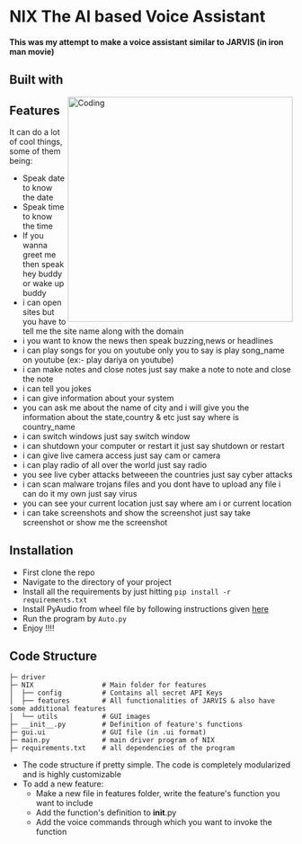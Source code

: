 # NIX The AI based Voice Assistant

#### This was my attempt to make a voice assistant similar to JARVIS (in iron man movie)

## Built with

<img align="right" alt="Coding" width="400" src="https://cdn.activestate.com/wp-content/uploads/2021/12/python-coding-mistakes.jpg">



## Features
It can do a lot of cool things, some of them being:

- Speak date to know the date
- Speak time to know the time
- If you wanna greet me then speak hey buddy or wake up buddy
- i can open sites but you have to tell me the site name along with the domain
- i you want to know the news then speak buzzing,news or headlines
- i can play songs for you on youtube only you to say is play song_name on youtube (ex:- play dariya on youtube)
- i can make notes and close notes just say make a note to note and close the note 
- i can tell you jokes
- i can give information about your system
- you can ask me about the name of city and i will give you the information about the state,country & etc just say where is country_name
- i can switch windows just say switch window
- i can shutdown your computer or restart it just say shutdown or restart
- i can give live camera access just say cam or camera
- i can play radio of all over the world just say radio
- you see live cyber attacks betweeen the countries just say cyber attacks
- i can scan malware trojans files and you dont have to upload any file i can do it my own just say virus
- you can see your current location just say where am i or current location
- i can take screenshots and show the screenshot just say take screenshot or show me the screenshot
    

## Installation

- First clone the repo
- Navigate to the directory of your project
- Install all the requirements by just hitting ``` pip install -r requirements.txt ```
- Install PyAudio from wheel file by following instructions given [here](https://stackoverflow.com/a/55630212)
- Run the program by ``` Auto.py ```
- Enjoy !!!!

## Code Structure


    ├─ driver
    ├─ NIX                 # Main folder for features 
    │  ├── config          # Contains all secret API Keys
    │  ├── features        # All functionalities of JARVIS & also have some additional features
    │  └── utils           # GUI images
    ├─ __init__.py         # Definition of feature's functions
    ├─ gui.ui              # GUI file (in .ui format)
    ├─ main.py             # main driver program of NIX
    ├─ requirements.txt    # all dependencies of the program

- The code structure if pretty simple. The code is completely modularized and is highly customizable
- To add a new feature:
  -  Make a new file in features folder, write the feature's function you want to include
  - Add the function's definition to __init__.py
  - Add the voice commands through which you want to invoke the function
